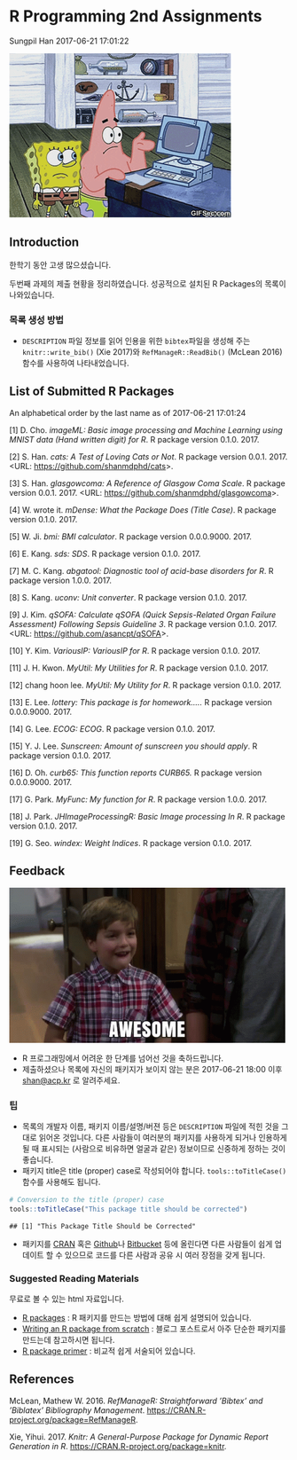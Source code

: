 R Programming 2nd Assignments
================
Sungpil Han
2017-06-21 17:01:22

![](gif/program.gif)

Introduction
------------

한학기 동안 고생 많으셨습니다.

두번째 과제의 제출 현황을 정리하였습니다. 성공적으로 설치된 R Packages의 목록이 나와있습니다.

### 목록 생성 방법

-   `DESCRIPTION` 파일 정보를 읽어 인용을 위한 `bibtex`파일을 생성해 주는 `knitr::write_bib()` (Xie 2017)와 `RefManageR::ReadBib()` (McLean 2016) 함수를 사용하여 나타내었습니다.

List of Submitted R Packages
----------------------------

An alphabetical order by the last name as of 2017-06-21 17:01:24

\[1\] D. Cho. *imageML: Basic image processing and Machine Learning using MNIST data (Hand written digit) for R*. R package version 0.1.0. 2017.

\[2\] S. Han. *cats: A Test of Loving Cats or Not*. R package version 0.0.1. 2017. &lt;URL: <https://github.com/shanmdphd/cats>&gt;.

\[3\] S. Han. *glasgowcoma: A Reference of Glasgow Coma Scale*. R package version 0.0.1. 2017. &lt;URL: <https://github.com/shanmdphd/glasgowcoma>&gt;.

\[4\] W. wrote it. *mDense: What the Package Does (Title Case)*. R package version 0.1.0. 2017.

\[5\] W. Ji. *bmi: BMI calculator*. R package version 0.0.0.9000. 2017.

\[6\] E. Kang. *sds: SDS*. R package version 0.1.0. 2017.

\[7\] M. C. Kang. *abgatool: Diagnostic tool of acid-base disorders for R*. R package version 1.0.0. 2017.

\[8\] S. Kang. *uconv: Unit converter*. R package version 0.1.0. 2017.

\[9\] J. Kim. *qSOFA: Calculate qSOFA (Quick Sepsis-Related Organ Failure Assessment) Following Sepsis Guideline 3*. R package version 0.1.0. 2017. &lt;URL: <https://github.com/asancpt/qSOFA>&gt;.

\[10\] Y. Kim. *VariousIP: VariousIP for R*. R package version 0.1.0. 2017.

\[11\] J. H. Kwon. *MyUtil: My Utilities for R*. R package version 0.1.0. 2017.

\[12\] chang hoon lee. *MyUtil: My Utility for R*. R package version 0.1.0. 2017.

\[13\] E. Lee. *lottery: This package is for homework.....* R package version 0.0.0.9000. 2017.

\[14\] G. Lee. *ECOG: ECOG*. R package version 0.1.0. 2017.

\[15\] Y. J. Lee. *Sunscreen: Amount of sunscreen you should apply*. R package version 0.1.0. 2017.

\[16\] D. Oh. *curb65: This function reports CURB65.* R package version 0.0.0.9000. 2017.

\[17\] G. Park. *MyFunc: My function for R*. R package version 1.0.0. 2017.

\[18\] J. Park. *JHImageProcessingR: Basic Image processing In R*. R package version 0.1.0. 2017.

\[19\] G. Seo. *windex: Weight Indices*. R package version 0.1.0. 2017.

Feedback
--------

![](gif/awesome.gif)

-   R 프로그래밍에서 어려운 한 단계를 넘어선 것을 축하드립니다.
-   제출하셨으나 목록에 자신의 패키지가 보이지 않는 분은 2017-06-21 18:00 이후 <shan@acp.kr> 로 알려주세요.

### 팁

-   목록의 개발자 이름, 패키지 이름/설명/버젼 등은 `DESCRIPTION` 파일에 적힌 것을 그대로 읽어온 것입니다. 다른 사람들이 여러분의 패키지를 사용하게 되거나 인용하게 될 때 표시되는 (사람으로 비유하면 얼굴과 같은) 정보이므로 신중하게 정하는 것이 좋습니다.
-   패키지 title은 title (proper) case로 작성되어야 합니다. `tools::toTitleCase()` 함수를 사용해도 됩니다.

``` r
# Conversion to the title (proper) case
tools::toTitleCase("This package title should be corrected")
```

    ## [1] "This Package Title Should be Corrected"

-   패키지를 [CRAN](https://cran.r-project.org/web/packages/index.html) 혹은 [Github](https://github.com)나 [Bitbucket](https://bitbucket.org/) 등에 올린다면 다른 사람들이 쉽게 업데이트 할 수 있으므로 코드를 다른 사람과 공유 시 여러 장점을 갖게 됩니다.

### Suggested Reading Materials

무료로 볼 수 있는 html 자료입니다.

-   [R packages](http://r-pkgs.had.co.nz/) : R 패키지를 만드는 방법에 대해 쉽게 설명되어 있습니다.
-   [Writing an R package from scratch](https://hilaryparker.com/2014/04/29/writing-an-r-package-from-scratch/) : 블로그 포스트로서 아주 단순한 패키지를 만드는데 참고하시면 됩니다.
-   [R package primer](http://kbroman.org/pkg_primer/) : 비교적 쉽게 서술되어 있습니다.

References
----------

McLean, Mathew W. 2016. *RefManageR: Straightforward ’Bibtex’ and ’Biblatex’ Bibliography Management*. <https://CRAN.R-project.org/package=RefManageR>.

Xie, Yihui. 2017. *Knitr: A General-Purpose Package for Dynamic Report Generation in R*. <https://CRAN.R-project.org/package=knitr>.
